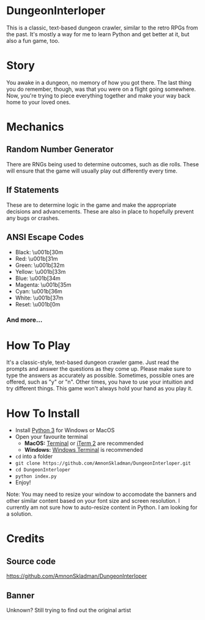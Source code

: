 # DungeonInterloper
This is a classic, text-based dungeon crawler, similar to the retro RPGs from the past. It's mostly a way for me to learn Python and get better at it, but also a fun game, too.

# Story
You awake in a dungeon, no memory of how you got there. The last thing you do remember, though, was that you were on a flight going somewhere. Now, you're trying to piece everything together and make your way back home to your loved ones.

# Mechanics

## Random Number Generator
There are RNGs being used to determine outcomes, such as die rolls. These will ensure that the game will usually play out differently every time.

## If Statements
These are to determine logic in the game and make the appropriate decisions and advancements. These are also in place to hopefully prevent any bugs or crashes.

## ANSI Escape Codes

- Black: \u001b[30m
- Red: \u001b[31m
- Green: \u001b[32m
- Yellow: \u001b[33m
- Blue: \u001b[34m
- Magenta: \u001b[35m
- Cyan: \u001b[36m
- White: \u001b[37m
- Reset: \u001b[0m

### And more...

# How To Play
It's a classic-style, text-based dungeon crawler game. Just read the prompts and answer the questions as they come up. Please make sure to type the answers as accurately as possible. Sometimes, possible ones are offered, such as "y" or "n". Other times, you have to use your intuition and try different things. This game won't always hold your hand as you play it.

# How To Install
- Install [Python 3](https://www.python.org/downloads/) for Windows or MacOS
- Open your favourite terminal
    - **MacOS:** [Terminal](https://support.apple.com/en-ca/guide/terminal/welcome/mac) or [iTerm 2](https://www.iterm2.com/downloads.html) are recommended
    - **Windows:** [Windows Terminal](https://www.microsoft.com/en-ca/p/windows-terminal/9n0dx20hk701?activetab=pivot:overviewtab) is recommended
- `cd` into a folder
- `git clone https://github.com/AmnonSkladman/DungeonInterloper.git`
- `cd DungeonInterloper`
- `python index.py`
- Enjoy!

Note: You may need to resize your window to accomodate the banners and other similar content based on your font size and screen resolution. I currently am not sure how to auto-resize content in Python. I am looking for a solution.

# Credits

## Source code
https://github.com/AmnonSkladman/DungeonInterloper

## Banner
Unknown? Still trying to find out the original artist